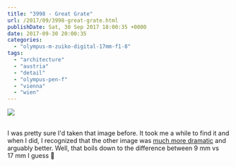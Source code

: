 ```yaml
---
title: "3998 - Great Grate"
url: /2017/09/3998-great-grate.html
publishDate: Sat, 30 Sep 2017 18:00:35 +0000
date: 2017-09-30 20:00:35
categories: 
  - "olympus-m-zuiko-digital-17mm-f1-8"
tags: 
  - "architecture"
  - "austria"
  - "detail"
  - "olympus-pen-f"
  - "vienna"
  - "wien"
---
```

<div class="container">
<div class="center"><a target="_blank" href="https://d25zfm9zpd7gm5.cloudfront.net/1200x1200/2017/20170214_170828_lr.jpg"><img class="webfeedsFeaturedVisual" src="https://d25zfm9zpd7gm5.cloudfront.net/0600x0600/2017/20170214_170828_lr.jpg" /></a></div>
</div>
<br />

I was pretty sure I'd taken that image before. It took me a while to find it and when I did, I recognized that the other image was <a href="/2013/08/2493-all-down-the-line-iii.html" target="_blank">much more dramatic</a> and arguably better. Well, that boils down to the difference between 9&nbsp;mm vs 17&nbsp;mm I guess 🙂
